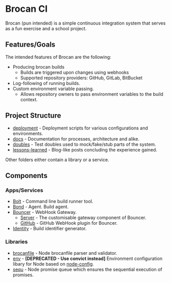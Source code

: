 # Brocan CI

Brocan (pun intended) is a simple continuous integration system that serves as a fun exercise and a school project.

## Features/Goals

The intended features of Brocan are the following:

  * Producing brocan builds
    * Builds are triggered upon changes using webhooks
    * Supported repository providers: GitHub, GitLab, BitBucket
  * Log-following of running builds.
  * Custom environment variable passing.
    * Allows repository owners to pass environment variables to the build context.

## Project Structure

  * [deployment](deployment) - Deployment scripts for various configurations and environments.
  * [docs](docs) - Documentation for processes, architecture and alike.
  * [doubles](doubles) - Test doubles used to mock/fake/stub parts of the system.
  * [lessons-learned](lessons-learned) - Blog-like posts concluding the experience gained.

Other folders either contain a library or a service.

## Components

### Apps/Services

  * [Bolt](bolt) - Command line build runner tool.
  * [Bond](bond) - Agent. Build agent.
  * [Bouncer](bouncer) - WebHook Gateway.
    * [Server](bouncer/server) - The customisable gateway component of Bouncer.
    * [GitHub](bouncer/github) - GitHub WebHook plugin for Bouncer.
  * [Identity](identity) - Build identifier generator.

### Libraries

  * [brocanfile](brocanfile) - Node brocanfile parser and validator.
  * [env](env) - **[DEPRECATED - Use convict instead]** Environment configuration libary for Node based on [node-config](https://github.com/lorenwest/node-config).
  * [sequ](sequ) - Node promise queue which ensures the sequential execution of promises.
